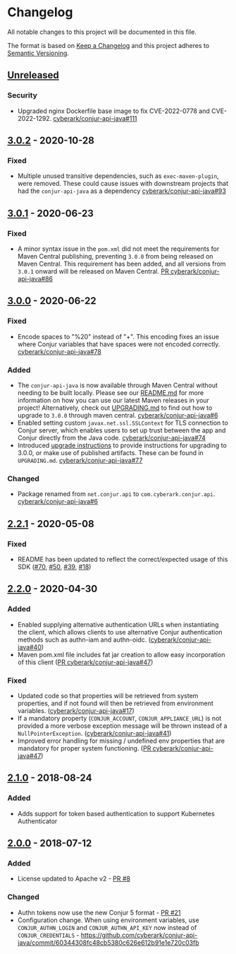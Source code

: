 # Changelog
All notable changes to this project will be documented in this file.

The format is based on [Keep a Changelog](http://keepachangelog.com/en/1.0.0/)
and this project adheres to [Semantic Versioning](http://semver.org/spec/v2.0.0.html).

## [Unreleased]

### Security
- Upgraded nginx Dockerfile base image to fix CVE-2022-0778 and CVE-2022-1292.
  [cyberark/conjur-api-java#111](https://github.com/cyberark/conjur-api-java/pull/111)

## [3.0.2] - 2020-10-28
### Fixed
- Multiple unused transitive dependencies, such as `exec-maven-plugin`, were removed. 
  These could cause issues with downstream projects that had the `conjur-api-java` as 
  a dependency [cyberark/conjur-api-java#93](https://github.com/cyberark/conjur-api-java/issues/93)

## [3.0.1] - 2020-06-23
### Fixed
- A minor syntax issue in the `pom.xml` did not meet the requirements for Maven Central 
  publishing, preventing `3.0.0` from being released on Maven Central. This requirement 
  has been added, and all versions from `3.0.1` onward will be released on Maven Central. 
  [PR cyberark/conjur-api-java#86](https://github.com/cyberark/conjur-api-java/pull/86)

## [3.0.0] - 2020-06-22
### Fixed
- Encode spaces to "%20" instead of "+". This encoding fixes an issue where Conjur
  variables that have spaces were not encoded correctly.
  [cyberark/conjur-api-java#78](https://github.com/cyberark/conjur-api-java/issues/78)

### Added
- The `conjur-api-java` is now available through Maven Central without needing to be 
  built locally. Please see our [README.md](./README.md#using-maven-releases) for more 
  information on how you can use our latest Maven releases in your project! Alternatively, 
  check out [UPGRADING.md](./UPGRADING.md) to find out how to upgrade to `3.0.0` 
  through maven central. [cyberark/conjur-api-java#6](https://github.com/cyberark/conjur-api-java/issues/6)
- Enabled setting custom `javax.net.ssl.SSLContext` for TLS connection to Conjur server,
  which enables users to set up trust between the app and Conjur directly from the Java code.
  [cyberark/conjur-api-java#74](https://github.com/cyberark/conjur-api-java/issues/74)
- Introduced [upgrade instructions](https://github.com/cyberark/conjur-api-java/UPGRADING.md) 
  to provide instructions for upgrading to 3.0.0, or make use of published artifacts. These can be 
  found in `UPGRADING.md`. [cyberark/conjur-api-java#77](https://github.com/cyberark/conjur-api-java/issues/77)

### Changed
- Package renamed from `net.conjur.api` to `com.cyberark.conjur.api`.
  [cyberark/conjur-api-java#6](https://github.com/cyberark/conjur-api-java/issues/6)

## [2.2.1] - 2020-05-08
### Fixed
- README has been updated to reflect the correct/expected usage of this SDK ([#70](https://github.com/cyberark/conjur-api-java/issues/70),
  [#50](https://github.com/cyberark/conjur-api-java/issues/50),
  [#39](https://github.com/cyberark/conjur-api-java/issues/39),
  [#18](https://github.com/cyberark/conjur-api-java/issues/18))

## [2.2.0] - 2020-04-30
### Added
- Enabled supplying alternative authentication URLs when instantiating the client,
  which allows clients to use alternative Conjur authentication methods such as
  authn-iam and authn-oidc. ([cyberark/conjur-api-java#40](https://github.com/cyberark/conjur-api-java/issues/40))
- Maven pom.xml file includes fat jar creation to allow easy incorporation of
  this client ([PR cyberark/conjur-api-java#47](https://github.com/cyberark/conjur-api-java/issues/47))

### Fixed
- Updated code so that properties will be retrieved from system properties, and
  if not found will then be retrieved from environment variables. ([cyberark/conjur-api-java#17](https://github.com/cyberark/conjur-api-java/issues/17))
- If a mandatory property (`CONJUR_ACCOUNT`, `CONJUR_APPLIANCE_URL`) is not provided
  a more verbose exception message will be thrown instead of a `NullPointerException`.
  ([cyberark/conjur-api-java#41](https://github.com/cyberark/conjur-api-java/issues/41))
- Improved error handling for missing / undefined env properties that are
  mandatory for proper system functioning.
  ([PR cyberark/conjur-api-java#47](https://github.com/cyberark/conjur-api-java/issues/47))

## [2.1.0] - 2018-08-24
### Added
- Adds support for token based authentication to support Kubernetes Authenticator

## [2.0.0] - 2018-07-12
### Added
- License updated to Apache v2 - [PR #8](https://github.com/cyberark/conjur-api-java/pull/8)

### Changed
- Authn tokens now use the new Conjur 5 format - [PR #21](https://github.com/cyberark/conjur-api-java/pull/21)
- Configuration change. When using environment variables, use `CONJUR_AUTHN_LOGIN` and `CONJUR_AUTHN_API_KEY` now instead of `CONJUR_CREDENTIALS` - https://github.com/cyberark/conjur-api-java/commit/60344308fc48cb5380c626e612b91e1e720c03fb

[Unreleased]: https://github.com/cyberark/conjur-api-java/compare/v3.0.2...HEAD
[3.0.2]: https://github.com/cyberark/conjur-api-java/compare/v3.0.1...v3.0.2
[3.0.1]: https://github.com/cyberark/conjur-api-java/compare/v3.0.0...v3.0.1
[3.0.0]: https://github.com/cyberark/conjur-api-java/compare/v2.2.1...v3.0.0
[2.0.0]: https://github.com/cyberark/conjur-api-java/compare/v1.1.0...v2.0.0
[2.1.0]: https://github.com/cyberark/conjur-api-java/compare/v2.0.0...v2.1.0
[2.2.0]: https://github.com/cyberark/conjur-api-java/compare/v2.1.0...v2.2.0
[2.2.1]: https://github.com/cyberark/conjur-api-java/compare/v2.2.0...v2.2.1
